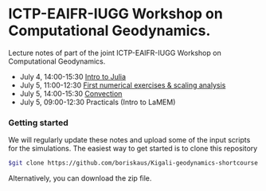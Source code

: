 # ICTP-EAIFR-IUGG Workshop on Computational Geodynamics.
Lecture notes of part of the joint ICTP-EAIFR-IUGG Workshop on Computational Geodynamics. 

* July 4, 14:00-15:30 [Intro to Julia](./JuliaIntro/IntroJulia.md)
* July 5, 11:00-12:30 [First numerical exercises & scaling analysis](./ScalingLaws/ScalingLaws.md)
* July 5, 14:00-15:30 [Convection](./ScalingLaws/ScalingLaws.md)
* July 5, 09:00-12:30 Practicals (Intro to LaMEM)

  
### Getting started
We will regularly update these notes and upload some of the input scripts for the simulations. The easiest way to get started is to clone this repository
```bash
$git clone https://github.com/boriskaus/Kigali-geodynamics-shortcourse .
```
Alternatively, you can download the zip file.

